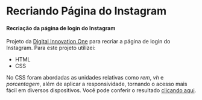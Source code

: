 # Recriando Página do Instagram
#### Recriação da página de login do Instagram

Projeto da [Digital Innovation One](https://digitalinnovation.one/) para recriar a página de login do Instagram. Para este projeto utilizei:
- HTML
- CSS

No CSS foram abordadas as unidades relativas como *rem*, *vh* e *porcentagem*, além de aplicar a responsividade, tornando o acesso mais fácil em diversos dispositivos.
Você pode conferir o resultado <a href="https://logininstagram.netlify.app" target="_blank">clicando aqui</a>.
